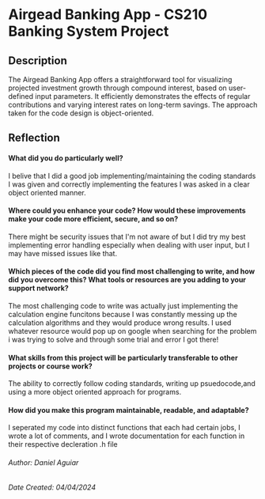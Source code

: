 # Airgead Banking App - CS210 Banking System Project
## Description 
The Airgead Banking App offers a straightforward tool for visualizing
projected investment growth through compound interest, based on user-defined input
parameters. It efficiently demonstrates the effects of regular contributions and
varying interest rates on long-term savings. The approach taken for the code design
is object-oriented.
## Reflection
#### What did you do particularly well?
I belive that I did a good job implementing/maintaining the coding standards I was 
given and correctly implementing the features I was asked in a clear object oriented
manner. 

#### Where could you enhance your code? How would these improvements make your code more efficient, secure, and so on?
There might be security issues that I'm not aware of but I did try my best
implementing error handling especially when dealing with user input, but I may have
missed issues like that. 

#### Which pieces of the code did you find most challenging to write, and how did you overcome this? What tools or resources are you adding to your support network?
The most challenging code to write was actually just implementing the calculation engine
funcitons because I was constantly messing up the calculation algorithms and they would
produce wrong results. I used whatever resource would pop up on google when searching
for the problem i was trying to solve and through some trial and error I got there!

#### What skills from this project will be particularly transferable to other projects or course work?
The ability to correctly follow coding standards, writing up psuedocode,and  using a more 
object oriented approach for programs.

#### How did you make this program maintainable, readable, and adaptable?
I seperated my code into distinct functions that each had certain jobs, I wrote a lot of
comments, and I wrote documentation for each function in their respective decleration .h file

###### *Author: Daniel Aguiar*
###### *Date Created: 04/04/2024*
